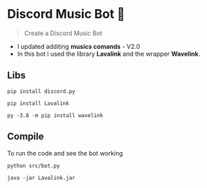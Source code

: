 # Discord Music Bot 🤖
> Create a Discord Music Bot
- I updated additing **musics comands** - V2.0
- In this bot i used the library **Lavalink** and the wrapper **Wavelink**.

## Libs

```
pip install discord.py
```

```
pip install Lavalink
```

```
py -3.8 -m pip install wavelink
```

## Compile
To run the code and see the bot working
```
python src/bot.py
``` 
```
java -jar Lavalink.jar
```

